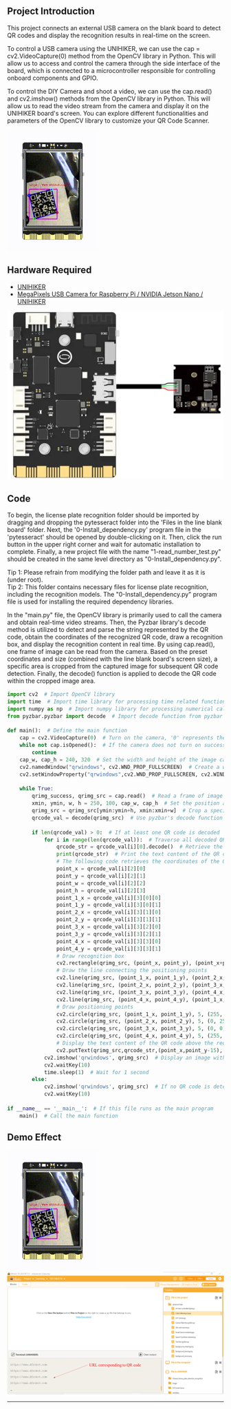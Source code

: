 ## **Project Introduction**
This project connects an external USB camera on the blank board to detect QR codes and display the recognition results in real-time on the screen.  

To control a USB camera using the UNIHIKER, we can use the cap = cv2.VideoCapture(0) method from the OpenCV library in Python. This will allow us to access and control the camera through the side interface of the board, which is connected to a microcontroller responsible for controlling onboard components and GPIO.  

To control the DIY Camera and shoot a video, we can use the cap.read() and cv2.imshow() methods from the OpenCV library in Python. This will allow us to read the video stream from the camera and display it on the UNIHIKER board's screen. You can explore different functionalities and parameters of the OpenCV library to customize your QR Code Scanner.  

![20240801_215321[00h00m00s-00h00m06s].gif](img/8_QR_Code_Scanner/1722520579761-9323c717-8d22-434a-a1dd-ec9de7e3ea6f.gif)  

## **Hardware Required**

- [UNIHIKER](https://www.dfrobot.com/product-2691.html)
- [MegaPixels USB Camera for Raspberry Pi / NVIDIA Jetson Nano / UNIHIKER](https://www.dfrobot.com/product-2089.html)

![](img/8_QR_Code_Scanner/1692675829807-df9e3074-c792-46de-a6cf-32155c10c88b.png)
## **Code**
To begin, the license plate recognition folder should be imported by dragging and dropping the pytesseract folder into the 'Files in the line blank board' folder. Next, the '0-Install_dependency.py' program file in the 'pytesseract' should be opened by double-clicking on it. Then, click the run button in the upper right corner and wait for automatic installation to complete. Finally, a new project file with the name "1-read_number_test.py" should be created in the same level directory as "0-Install_dependency.py".   

Tip 1: Please refrain from modifying the folder path and leave it as it is (under root).  
Tip 2: This folder contains necessary files for license plate recognition, including the recognition models. The "0-Install_dependency.py" program file is used for installing the required dependency libraries.  

In the "main.py" file, the OpenCV library is primarily used to call the camera and obtain real-time video streams. Then, the Pyzbar library's decode method is utilized to detect and parse the string represented by the QR code, obtain the coordinates of the recognized QR code, draw a recognition box, and display the recognition content in real time. By using cap.read(), one frame of image can be read from the camera. Based on the preset coordinates and size (combined with the line blank board's screen size), a specific area is cropped from the captured image for subsequent QR code detection. Finally, the decode() function is applied to decode the QR code within the cropped image area.  

```python
import cv2  # Import OpenCV library
import time  # Import time library for processing time related functions
import numpy as np  # Import numpy library for processing numerical calculations
from pyzbar.pyzbar import decode  # Import decode function from pyzbar library for decoding QR codes
 
def main():  # Define the main function
    cap = cv2.VideoCapture(0)  # Turn on the camera, '0' represents the default camera
    while not cap.isOpened():  # If the camera does not turn on successfully, wait in a loop
        continue
    cap_w, cap_h = 240, 320  # Set the width and height of the image captured by the camera
    cv2.namedWindow("qrwindows", cv2.WND_PROP_FULLSCREEN)  # Create a window named 'qrwindows'
    cv2.setWindowProperty("qrwindows",cv2.WND_PROP_FULLSCREEN, cv2.WINDOW_FULLSCREEN)  # Set window 'qrwindows' to full screen display
 
    while True:  
        qrimg_success, qrimg_src = cap.read()  # Read a frame of image from the camera
        xmin, ymin, w, h = 250, 100, cap_w, cap_h  # Set the position and size of the image area to be processed
        qrimg_src = qrimg_src[ymin:ymin+h, xmin:xmin+w]  # Crop a specified size area from the image captured by the camera
        qrcode_val = decode(qrimg_src)  # Use pyzbar's decode function to decode QR codes in cropped images
 
        if len(qrcode_val) > 0:  # If at least one QR code is decoded
            for i in range(len(qrcode_val)):  # Traverse all decoded QR codes
                qrcode_str = qrcode_val[i][0].decode()  # Retrieve the text content of the QR code
                print(qrcode_str)  # Print the text content of the QR code on the console
                # The following code retrieves the coordinates of the QR code positioning point and draws a recognition box and positioning point
                point_x = qrcode_val[i][2][0]
                point_y = qrcode_val[i][2][1]
                point_w = qrcode_val[i][2][2]
                point_h = qrcode_val[i][2][3]
                point_1_x = qrcode_val[i][3][0][0]
                point_1_y = qrcode_val[i][3][0][1]
                point_2_x = qrcode_val[i][3][1][0]
                point_2_y = qrcode_val[i][3][1][1]
                point_3_x = qrcode_val[i][3][2][0]
                point_3_y = qrcode_val[i][3][2][1]
                point_4_x = qrcode_val[i][3][3][0]
                point_4_y = qrcode_val[i][3][3][1]
                # Draw recognition box
                cv2.rectangle(qrimg_src, (point_x, point_y), (point_x+point_w, point_y+point_h), (255, 0, 255), 2)
                # Draw the line connecting the positioning points
                cv2.line(qrimg_src, (point_1_x, point_1_y), (point_2_x, point_2_y), (255, 0, 0), 2, cv2.FILLED)
                cv2.line(qrimg_src, (point_2_x, point_2_y), (point_3_x, point_3_y), (255, 0, 0), 2, cv2.FILLED)
                cv2.line(qrimg_src, (point_3_x, point_3_y), (point_4_x, point_4_y), (255, 0, 0), 2, cv2.FILLED)
                cv2.line(qrimg_src, (point_4_x, point_4_y), (point_1_x, point_1_y), (255, 0, 0), 2, cv2.FILLED)
                # Draw positioning points
                cv2.circle(qrimg_src, (point_1_x, point_1_y), 5, (255, 0, 0), 2)
                cv2.circle(qrimg_src, (point_2_x, point_2_y), 5, (0, 255, 0), 2)
                cv2.circle(qrimg_src, (point_3_x, point_3_y), 5, (0, 0, 255), 2)
                cv2.circle(qrimg_src, (point_4_x, point_4_y), 5, (255, 255, 0), 2)
                # Display the text content of the QR code above the recognition box
                cv2.putText(qrimg_src,qrcode_str,(point_x,point_y-15), cv2.FONT_HERSHEY_COMPLEX, 0.4, (0, 0, 255), 1)
            cv2.imshow('qrwindows', qrimg_src)  # Display an image with a recognition box and text in the window 'qrwindows'
            cv2.waitKey(10)  
            time.sleep(1)  # Wait for 1 second
        else:
            cv2.imshow('qrwindows', qrimg_src)  # If no QR code is detected, display the original image in the window 'qrwindows'
            cv2.waitKey(10)  
 
if __name__ == '__main__':  # If this file runs as the main program
    main()  # Call the main function
```
## **Demo Effect**
![20240801_215321[00h00m00s-00h00m06s].gif](img/8_QR_Code_Scanner/1722520660463-d8df7d4c-4b0b-42da-8d54-da1b0e93c3e3.gif)
![image.png](img/8_QR_Code_Scanner/1722504192961-6e0c51f9-b91a-47c3-8342-a005dc3ed094.png)


---
